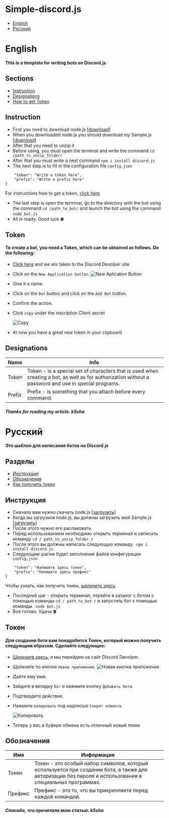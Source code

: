 # Simple-discord.js 

- [English](#English)
- [Русский](#Русский)
# English

____This is a template for writing bots on Discord.js____
## Sections
- [Instruction](#Instruction)
- [Designations](#Designations)
- [How to get Token](#Token)


## Instruction 

- First you need to download node.js [[download](https://nodejs.org/en/download/)]
- When you downloaded node.js you should download my Sample.js [[download](https://github.com/k5sha/simple-discord.js.git)]
- After that you need to unzip it
- Before using, you must open the terminal and write the command ```cd /path_to_unzip_folder/```
- After that you must write a next command ```npm i install discord.js```
- The next step is to fill in the configuration file ```config.json``` 
```{
    "token": "Write a token here",
    "prefix": "Write a prefix here"
}
```
   For instructions how to get a token, [click here](#Token)
- The last step is open the terminal, go to the directory with the bot using the command ```cd /path_to_bot/``` and launch the bot using the command
 ```node bot.js```
 - All is ready. Good luck :four_leaf_clover:

## Token

#### To create a bot, you need a Token, which can be obtained as follows. Do the following:
- [Click here](https://discord.com/developers/applications) and we are taken to the Discord Devolper site.
- Click on the `New Application button`.  ![New Aplication Button](https://poshbot.readthedocs.io/en/latest/guides/backends/discord-new-application.png)
- Give it a name. 
- Click on the `Bot` button and click on the `Add Bot` button.
- Confirm the action.
- Click `copy` under the inscription Client secret 


  ![Copy](https://cdn.writebots.com/wp-content/uploads/2019/06/discord-bot-token-7.jpg)
- At now you have a great new token in your clipboard

## Designations

| Name | Info |
|----------------|---------|
| Token | Token - is a special set of characters that is used when creating a bot, as well as for authorization without a password and use in special programs.|
| Prefix | Prefix - is something that you attach before every command.  | 

##### Thanks for reading my article. k5sha


# Русский

____Это шаблон для написания ботов на Discord.js____
## Разделы
- [Инструкция](#Инструкция)
- [Обозначения](#Обозначения)
- [Как получить токен](#Токен)


## Инструкция

- Сначала вам нужно скачать node.js [[загрузить](https://nodejs.org/en/download/)]
- Когда вы загрузили node.js, вы должны загрузить мой Sample.js [[загрузить](https://github.com/k5sha/simple-discord.js.git)]
- После этого нужно его распаковать
- Перед использованием необходимо открыть терминал и написать команду `` cd / path_to_unzip_folder / ``
- После этого вы должны написать следующую команду `` npm i install discord.js``
- Следующим шагом будет заполнение файла конфигурации `` config.json``
``` {
    "token": "Напишите здесь токен",
    "prefix": "Напишите здесь префикс"
}
```
   Чтобы узнать, как получить токен, [щелкните здесь](#Токен)
- Последний шаг - открыть терминал, перейти в каталог с ботом с помощью команды `` cd / path_to_bot / `` и запустить бот с помощью команды
 `` node bot.js``
 - Все готово. Удачи :four_leaf_clover:

## Токен

#### Для создания бота вам понадобится Токен, который можно получить следующим образом. Сделайте следующее:
- [Щелкните здесь](https://discord.com/developers/applications), и мы перейдем на сайт Discord Devolper.
- Щелкните по кнопке `Новое приложение`. ![Новая кнопка приложения](https://poshbot.readthedocs.io/en/latest/guides/backends/discord-new-application.png)
- Дайте ему имя.
- Зайдите в вкладку `Бот` и нажмите кнопку `Добавить бота`.
- Подтвердите действие.
- Нажмите `копировать` под надписью `Секрет клиента`.


  ![Копировать](https://cdn.writebots.com/wp-content/uploads/2019/06/discord-bot-token-7.jpg)
- Теперь у вас в буфере обмена есть отличный новый токен

## Обозначения

| Имя | Информация |
| ---------------- | --------- |
| Токен | Токен - это особый набор символов, который используется при создании бота, а также для авторизации без пароля и использования в специальных программах.
| Префикс | Префикс - это то, что вы прикрепляете перед каждой командой. |

##### Спасибо, что прочитали мою статью. k5sha
